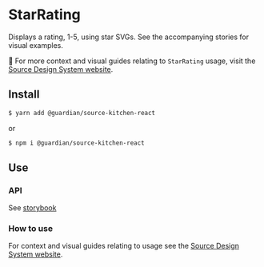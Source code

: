# StarRating

Displays a rating, 1-5, using star SVGs. See the accompanying stories for visual examples.

📣 For more context and visual guides relating to `StarRating` usage, visit the [Source Design System website](https://www.theguardian.design).

## Install

```sh
$ yarn add @guardian/source-kitchen-react
```

or

```sh
$ npm i @guardian/source-kitchen-react
```

## Use

### API

See [storybook](https://guardian.github.io/source/?path=/docs/kitchen-source-kitchen-react-star-rating--playground)

### How to use

For context and visual guides relating to usage see the [Source Design System website](https://theguardian.design).
